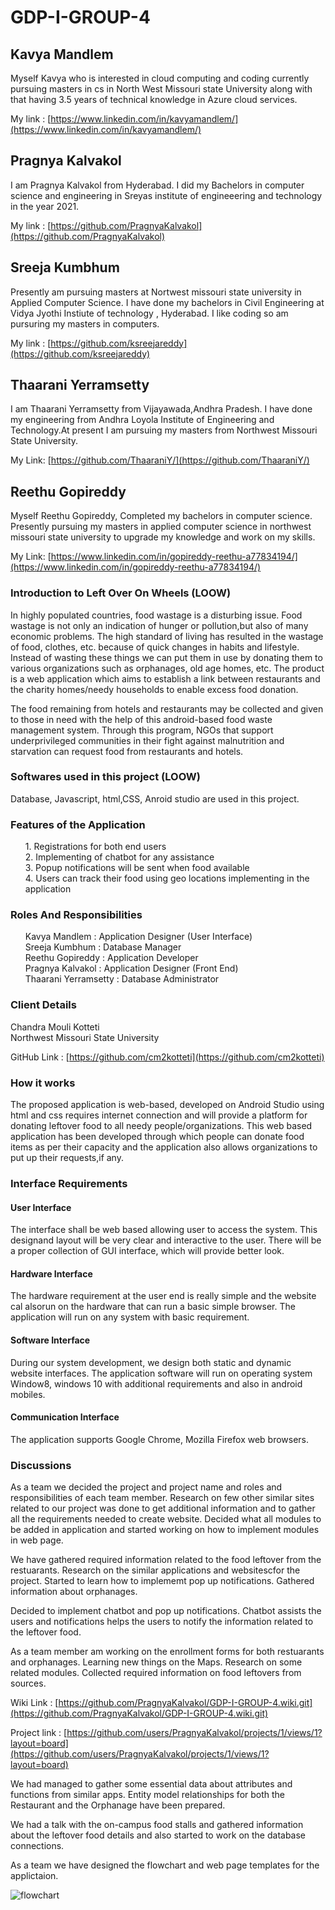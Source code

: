 # GDP-I-GROUP-4
## Kavya Mandlem 
<p> Myself Kavya who is interested in cloud computing and coding currently pursuing masters in cs in North West Missouri state University along with that 
having 3.5 years of technical knowledge in Azure cloud services.
</p>

My link : [https://www.linkedin.com/in/kavyamandlem/](https://www.linkedin.com/in/kavyamandlem/)




## Pragnya Kalvakol
<p> I am Pragnya Kalvakol from Hyderabad. I did my Bachelors in computer science and engineering in Sreyas institute of engineeering and technology in the year 2021. 
  </p>
  
  My link : [https://github.com/PragnyaKalvakol](https://github.com/PragnyaKalvakol)
 

## Sreeja Kumbhum
<p> Presently am pursuing masters at Nortwest missouri state university in Applied Computer Science. I have done my bachelors in Civil Engineering at Vidya Jyothi Instiute of technology , Hyderabad. I like coding so am pursuring my masters in computers. </p>


My link : [https://github.com/ksreejareddy](https://github.com/ksreejareddy)



## Thaarani Yerramsetty
<p> I am Thaarani Yerramsetty from Vijayawada,Andhra Pradesh. I have done my engineering from Andhra Loyola Institute of Engineering and Technology.At present I am pursuing my masters from Northwest Missouri State University.
</p>

My Link: [https://github.com/ThaaraniY/](https://github.com/ThaaraniY/)

## Reethu Gopireddy
<p> Myself Reethu Gopireddy, Completed my bachelors in computer science. Presently pursuing my masters in applied computer science in northwest missouri state university to upgrade my knowledge and work on my skills.
</p>

My Link: [https://www.linkedin.com/in/gopireddy-reethu-a77834194/](https://www.linkedin.com/in/gopireddy-reethu-a77834194/)

### Introduction to Left Over On Wheels (LOOW)
<p>
In highly populated countries, food wastage is a disturbing issue. Food wastage is not only an indication of hunger or pollution,but also of many economic problems. The high standard of living has resulted in the wastage of food, clothes, etc. because of quick changes in habits and lifestyle. Instead of wasting these things we can put them in use by donating them to various organizations such as orphanages, old age homes, etc. The product is a web application which aims to establish a link between restaurants and the charity homes/needy households to enable excess food donation.
  </p>
  
  <p>
  The food remaining from hotels and restaurants may be collected and given to those in need with the help of this android-based food waste management system. Through this program, NGOs that support underprivileged communities in their fight against malnutrition and starvation can request food from restaurants and hotels.
  
  </p>

### Softwares used in this project (LOOW)
<p> Database, Javascript, html,CSS, Anroid studio are used in this project.</p>


### Features of the Application
<ol>1. Registrations for both end users<br>
    2. Implementing of chatbot for any assistance<br>
    3. Popup notifications will be sent when food available<br>
    4. Users can track their food using geo locations implementing in the application</ol>
  
### Roles And Responsibilities 
<ol> Kavya Mandlem : Application Designer (User Interface)<br>
    Sreeja Kumbhum : Database Manager <br>
   Reethu Gopireddy : Application Developer <br>
   Pragnya Kalvakol : Application Designer (Front End) <br>
  Thaarani Yerramsetty : Database Administrator<br>
  </ol>
   
 ### Client Details
 <p> Chandra Mouli Kotteti <br>
 Northwest Missouri State University <br>
  
 GitHub Link : [https://github.com/cm2kotteti](https://github.com/cm2kotteti)
  
  </p>
 
 ### How it works
 <p> The proposed application is web-based, developed on Android Studio using html and css requires internet connection and will provide a platform for donating leftover food to all needy people/organizations.
  This web based application has been developed through which people can donate food items as per their capacity and the application also allows organizations to put up their requests,if any. <br>
</p>

### Interface Requirements
#### User Interface
<p> The interface shall be web based allowing user to access the system. This designand layout will be very clear and interactive to the user. There will be a proper collection of GUI interface, which will provide better look. <br> 
  </p>
  
#### Hardware Interface
<p> The hardware requirement at the user end is really simple and the website cal alsorun on the hardware that can run a basic simple browser. The application will run on any system with basic requirement. </p>


#### Software Interface
<p> During our system development, we design both static and dynamic website interfaces. The application software will run on operating system Window8, windows 10 with additional requirements and also in android mobiles. </p>


#### Communication Interface

<p> The application supports Google Chrome, Mozilla Firefox web browsers.</P>

### Discussions
<p> As a team we decided the project and project name and roles and responsibilities of each team member. Research on few other similar sites related to our project was done to get additional information and to gather all the requirements needed to create website. Decided what all modules to be added in application and started working on how to implement modules in web page. </p>
<p> We have gathered required information related to the food leftover from the restuarants. Research on the similar applications and websitescfor the project. Started to learn how to implememt pop up notifications. Gathered information about orphanages. </p>
<p> Decided to implement chatbot and pop up notifications. Chatbot assists the users and notifications helps the users to notify the information related to the leftover food.</p>
<p> As a team member am working on the enrollment forms for both restuarants and orphanages. Learning new things on the Maps. Research on some related modules. Collected required information on food leftovers from sources.</p>


Wiki Link : [https://github.com/PragnyaKalvakol/GDP-I-GROUP-4.wiki.git](https://github.com/PragnyaKalvakol/GDP-I-GROUP-4.wiki.git)

Project link : [https://github.com/users/PragnyaKalvakol/projects/1/views/1?layout=board](https://github.com/users/PragnyaKalvakol/projects/1/views/1?layout=board)

<p> We had managed to gather some essential data about attributes and functions from similar apps. Entity model relationships for both the Restaurant and the Orphanage have been prepared. </p>
<p> We had a talk with the on-campus food stalls and gathered information about the leftover food details and also started to work on the database connections.</p>
<p> As a team we have designed the flowchart and web page templates for the applictaion.</p>


![flowchart](https://user-images.githubusercontent.com/98142665/189464754-b9e92f28-1a30-41d6-b92b-24e8def208b9.jpg)
